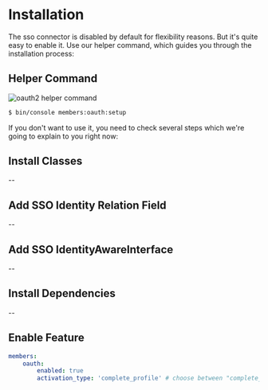 # Installation
The sso connector is disabled by default for flexibility reasons.
But it's quite easy to enable it. Use our helper command, which guides you through the installation process:

## Helper Command
![oauth2 helper command](https://user-images.githubusercontent.com/700119/68659412-858a6080-0537-11ea-9b13-872e134939b1.png)

```bash
$ bin/console members:oauth:setup
```

If you don't want to use it, you need to check several steps which we're going to explain to you right now:

## Install Classes
-- 

## Add SSO Identity Relation Field
--

## Add SSO IdentityAwareInterface
-- 

## Install Dependencies
--

## Enable Feature

```yaml
members:
    oauth:
        enabled: true
        activation_type: 'complete_profile' # choose between "complete_profile" and  "instant"
```